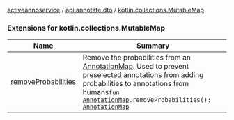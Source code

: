 [activeannoservice](../../index.md) / [api.annotate.dto](../index.md) / [kotlin.collections.MutableMap](./index.md)

### Extensions for kotlin.collections.MutableMap

| Name | Summary |
|---|---|
| [removeProbabilities](remove-probabilities.md) | Remove the probabilities from an [AnnotationMap](../../document.annotation/-annotation-map.md). Used to prevent preselected annotations from adding probabilities to annotations from humans`fun `[`AnnotationMap`](../../document.annotation/-annotation-map.md)`.removeProbabilities(): `[`AnnotationMap`](../../document.annotation/-annotation-map.md) |
